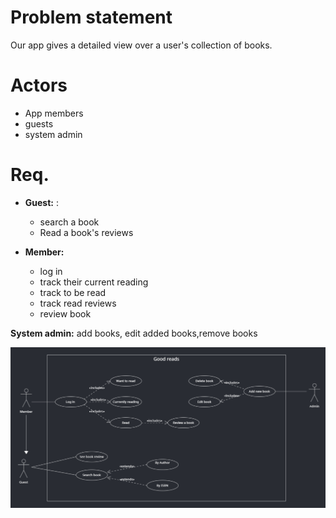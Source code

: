 # Problem statement

Our app gives a detailed view over a user's collection of books.

# Actors

- App members
- guests
- system admin

# Req.

- **Guest:** :

  - search a book
  - Read a book's reviews

- **Member:**
  - log in
  - track their current reading
  - track to be read
  - track read reviews
  - review book

**System admin:** add books, edit added books,remove books

![Good read Use Case diagram](Screenshot_Good_reads.png)
